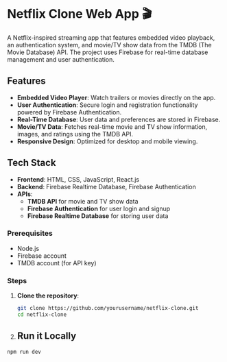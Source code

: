 # Netflix Clone Web App 🎬

A Netflix-inspired streaming app that features embedded video playback, an authentication system, and movie/TV show data from the TMDB (The Movie Database) API. The project uses Firebase for real-time database management and user authentication.

## Features

- **Embedded Video Player**: Watch trailers or movies directly on the app.
- **User Authentication**: Secure login and registration functionality powered by Firebase Authentication.
- **Real-Time Database**: User data and preferences are stored in Firebase.
- **Movie/TV Data**: Fetches real-time movie and TV show information, images, and ratings using the TMDB API.
- **Responsive Design**: Optimized for desktop and mobile viewing.

## Tech Stack

- **Frontend**: HTML, CSS, JavaScript, React.js
- **Backend**: Firebase Realtime Database, Firebase Authentication
- **APIs**:
  - **TMDB API** for movie and TV show data
  - **Firebase Authentication** for user login and signup
  - **Firebase Realtime Database** for storing user data

### Prerequisites

- Node.js
- Firebase account
- TMDB account (for API key)

### Steps

1. **Clone the repository**:
   ```bash
   git clone https://github.com/yourusername/netflix-clone.git
   cd netflix-clone
   ```
2. ## Run it Locally
  ```bash
npm run dev
```

 
 

